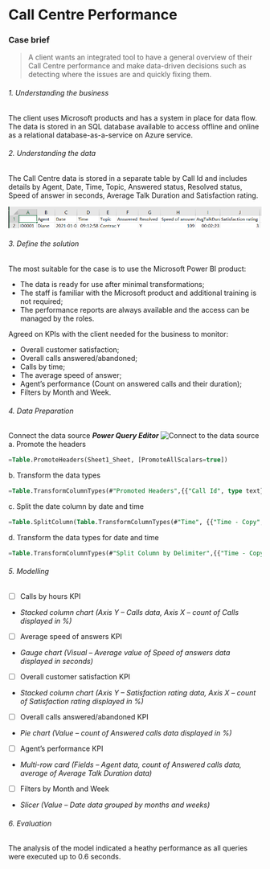 # Call Centre Performance 
### Case brief

> A client wants an integrated tool to have a general overview of their Call Centre performance and make data-driven decisions such as detecting where the issues are and quickly fixing them.

###### 1. Understanding the business 
The client uses Microsoft products and has a system in place for data flow. The data is stored in an SQL database available to access offline and online as a relational database-as-a-service on Azure service.

###### 2. Understanding the data
The Call Centre data is stored in a separate table by Call Id and includes details by Agent, Date, Time, Topic, Answered status, Resolved status, Speed of answer in seconds, Average Talk Duration and Satisfaction rating.

![Data](Data.png)

###### 3. Define the solution
The most suitable for the case is to use the Microsoft Power BI product:
- The data is ready for use after minimal transformations;
- The staff is familiar with the Microsoft product and additional training is not required;
- The performance reports are always available and the access can be managed by the roles.

Agreed on KPIs with the client needed for the business to monitor:
- Overall customer satisfaction;
- Overall calls answered/abandoned;
- Calls by time;
- The average speed of answer;
- Agent’s performance (Count on answered calls and their duration);
- Filters by Month and Week.

###### 4. Data Preparation 
Connect the data source ***Power Query Editor***
![Connect to the data source]()
a.	Promote the headers
```SQL
=Table.PromoteHeaders(Sheet1_Sheet, [PromoteAllScalars=true])
```
b.	Transform the data types
```SQL
=Table.TransformColumnTypes(#"Promoted Headers",{{"Call Id", type text}, {"Agent", type text}, {"Date", type date}, {"Time", type datetime}, {"Topic", type text}, {"Answered (Y/N)", type text}, {"Resolved", type text}, {"Speed of answer in seconds", Int64.Type}, {"AvgTalkDuration", type datetime}, {"Satisfaction rating", Int64.Type}})
```
c.	Split the date column by date and time
```SQL
=Table.SplitColumn(Table.TransformColumnTypes(#"Time", {{"Time - Copy", type text}}, "en-GB"), "Time - Copy", Splitter.SplitTextByEachDelimiter({" "}, QuoteStyle.Csv, false), {"Time - Copy.1", "Time - Copy.2"})
```
d.	Transform the data types for date and time
```SQL
=Table.TransformColumnTypes(#"Split Column by Delimiter",{{"Time - Copy.1", type date}, {"Time - Copy.2", type time}})
```

###### 5. Modelling
- [ ] Calls by hours KPI
- *Stacked column chart (Axis Y – Calls data, Axis X – count of Calls displayed in %)*
- [ ] Average speed of answers KPI
- *Gauge chart (Visual – Average value of Speed of answers data displayed in seconds)*
- [ ] Overall customer satisfaction KPI
- *Stacked column chart (Axis Y – Satisfaction rating data, Axis X – count of Satisfaction rating displayed in %)*
- [ ] Overall calls answered/abandoned KPI
- *Pie chart (Value – count of Answered calls data displayed in %)*
- [ ] Agent’s performance KPI
- *Multi-row card (Fields – Agent data, count of Answered calls data, average of Average Talk Duration data)*
- [ ] Filters by Month and Week
- *Slicer (Value – Date data grouped by months and weeks)*

###### 6. Evaluation 
The analysis of the model indicated a heathy performance as all queries were executed up to 0.6 seconds.




